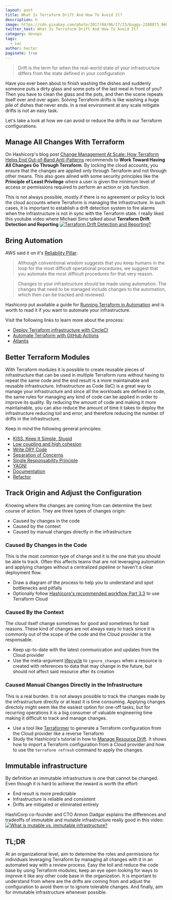 ```yaml
---
layout: post
title: What Is Terraform Drift And How To Avoid It?
description: h
image: https://cdn.pixabay.com/photo/2017/04/06/17/23/buggy-2208873_960_720.jpg
twitter_text: What Is Terraform Drift And How To Avoid It?
category: devops
tags:
  - iac
author: hector
paginate: true
---
```


> Drift is the term for when the real-world state of your infrastructure differs from the state defined in your configuration

Have you ever been about to finish washing the dishes and suddenly someone puts a dirty glass and some pots of the last meal in front of you? Then you have to clean the glass and the pots, and then the scene repeats itself over and over again. Solving Terraform drifts is like washing a huge pile of dishes that never ends. In a real environment at any scale mitigate drifts is not an easy task.

Let's take a look at how we can avoid or reduce the drifts in our Terraform configurations.

## Manage All Changes With Terraform

On Hashicorp's blog post [Change Management At Scale: How Terraform Helps End Out-of-Band Anti-Patterns](https://www.hashicorp.com/blog/change-management-at-scale-how-terraform-helps-end-out-of-band-anti-patterns) recommends to **Work Toward Having All Changes Go Through Terraform**. By locking the cloud accounts, you ensure that the changes are applied only through Terraform and not through other means. This also goes alined with some security principles like the **Principle of Least Privilege** where a user is given the minimum level of access or permissions required to perform an action or job function.

This is not always possible, mostly if there is no agreement or policy to lock the cloud accounts where Terraform is managing the infrastructure. In such cases, it is important to establish a drift detection system to fire alarms when the infrastructure is not in sync with the Terraform state. I really liked this youtube video where Michael Simo talked about **Terraform Drift Detection and Reporting** [![Terraform Drift Detection and Reporting?](https://img.youtube.com/vi/zlwhw3YGlUc/0.jpg)](https://www.youtube.com/watch?v=zlwhw3YGlUc)


## Bring Automation

AWS said it on it's [Reliability Pillar](https://docs.aws.amazon.com/wellarchitected/latest/reliability-pillar/implement-change.html):
> Although conventional wisdom suggests that you keep humans in the loop for the most difficult operational procedures, we suggest that you automate the most difficult procedures for that very reason. 

   
> Changes to your infrastructure should be made using automation. The changes that need to be managed include changes to the automation, which then can be tracked and reviewed.
 
Hashicorp put available a guide for [Running Terraform in Automation](https://learn.hashicorp.com/tutorials/terraform/automate-terraform) and is worth to read it if you want to automate your infrastructure.

Visit the following links to learn more about the process:
- [Deploy Terraform infrastructure with CircleCI](https://learn.hashicorp.com/tutorials/terraform/circle-ci?in=terraform/automation)
- [Automate Terraform with GitHub Actions](https://learn.hashicorp.com/tutorials/terraform/github-actions?in=terraform/automation)
- [Atlantis](https://www.runatlantis.io)

## Better Terraform Modules

With Terraform modules it is possible to create reusable pieces of infrastructure that can be used in multiple Terraform runs without having to repeat the same code and the end result is a more maintainable and reusable infrastructure. Infrastructure as Code (IaC) is a great way to manage your infrastructure and since all the workloads are defined in code, the same rules for managing any kind of code can be applied in order to improve its quality. By reducing the amount of code and making it more maintainable, you can also reduce the amount of time it takes to deploy the infrastructure reducing toil and error, and therefore reducing the number of drifts in the infrastructure. 

Keep in mind the following general principles:
- [KISS. Keep It Simple, Stupid](https://en.wikipedia.org/wiki/KISS_principle)
- [Low coupling and high cohesion](https://medium.com/clarityhub/low-coupling-high-cohesion-3610e35ac4a6)
- [Write DRY Code](https://en.wikipedia.org/wiki/Don%27t_repeat_yourself)
- [Separation of Concerns](https://en.wikipedia.org/wiki/Separation_of_concerns)
- [Single Responsability Principle](https://en.wikipedia.org/wiki/Single-responsibility_principle)
- [YAGNI](https://en.wikipedia.org/wiki/You_aren%27t_gonna_need_it)
- [Documentation](https://en.wikipedia.org/wiki/Software_documentation)
- [Refactor](https://en.wikipedia.org/wiki/Code_refactoring)

## Track Origin and Adjust the Configuration

Knowing where the changes are coming from can determine the best course of action. They are three types of changes origin: 
- Caused by changes in the code
- Caused by the context
- Caused by manual changes directly in the infrastructure

### Caused By Changes in the Code

This is the most common type of change and it is the one that you should be able to track. Often this affects teams that are not leveraging automation and applying changes without a centralized pipeline or haven't a clear deployment flow. 

- Draw a diagram of the process to help you to understand and spot bottlenecks and pitfalls
- Optionally follow [Hashicorp's recommended workflow Part 3.3](https://www.terraform.io/docs/cloud/guides/recommended-practices/part3.3.html) to use Terraform Cloud

### Caused By the Context

The cloud itself change sometimes for good and sometimes for bad reasons. These kind of changes are not always easy to track since it is commonly out of the scope of the code and the Cloud provider is the responsable. 

- Keep up-to-date with the latest communication and updates from the Cloud provider
- Use the meta-argument [lifecycle](https://www.terraform.io/docs/language/meta-arguments/lifecycle.html) to `ignore_changes` when a resource is created with references to data that may change in the future, but should not affect said resource after its creation

### Caused Manual Changes Directly in the Infrastructure

This is a real burden. It is not always possible to track the changes made by the infrastructure directly or at least it is time consuming. Applying changes directoly might seem like the easiest option for one-off tasks, but for recurring operations it is a big consumer of valuable engineering time making it difficult to track and manage changes. 

- Use a tool like [Terraformer](https://github.com/GoogleCloudPlatform/terraformer) to generate a Terraform configuration from the Cloud provider like a reverse Terraform
- Study the Hashicorp's tutorial in how to [Manage Resource Drift](https://learn.hashicorp.com/tutorials/terraform/resource-drift#run-a-refresh-only-plan). It shows how to import a Terraform configuration from a Cloud provider and how to use the `terraform refresh` command to apply the changes.

## Immutable infrastructure

By definition an immutable infrastructure is one that cannot be changed. Even though it is hard to achieve the reward is worth the effort:
- End result is more predictable
- Infrastructure is reliable and consistent
- Drifts are mitigated or eliminated entirely

HashiCorp co-founder and CTO Armon Dadgar explains the differences and tradeoffs of immutable and mutable infrastructure really good in this video: 
[![What is mutable vs. immutable infrastructure?](https://img.youtube.com/vi/II4PFe9BbmE/0.jpg)](https://www.youtube.com/watch?v=II4PFe9BbmE)


## TL;DR
At an organizational level, aim to determine the roles and permissions for individuals leveraging Terraform by managing all changes with it in an automated way with a review process. Easy the toil and reduce the code base by using Terraform modules, keep an eye open looking for ways to improve it like any other code base in the organization. It is important to understand from where are the drifts are coming from and adjust the configuration to avoid them or to ignore tolerable changes. And finally, aim for immutable infrastructure whenever possible.